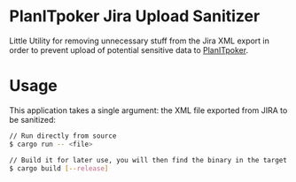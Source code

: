 # PlanITpoker Jira Upload Sanitizer

Little Utility for removing unnecessary stuff from the Jira XML export in order
to prevent upload of potential sensitive data to [PlanITpoker](https://www.planitpoker.com).

# Usage

This application takes a single argument: the XML file exported from JIRA to be sanitized:

```bash
// Run directly from source
$ cargo run -- <file>

// Build it for later use, you will then find the binary in the target directory
$ cargo build [--release]
```

